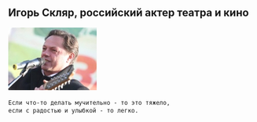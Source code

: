 <!--2017-12-21 21:18:06-->
## Игорь Скляр, российский актер театра и кино
<img src="./sklyar.jpg">

    Если что-то делать мучительно - то это тяжело, 
    если с радостью и улыбкой - то легко.
